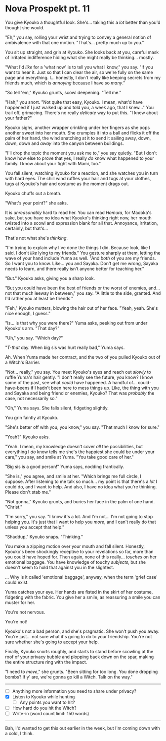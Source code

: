 # Nova Prospekt pt. 11

You give Kyouko a thoughtful look. She's... taking this a *lot* better than you'd thought she would.

"Eh," you say, rolling your wrist and trying to convey a general notion of ambivalence with that one motion. "That's... pretty much up to you."

You sit up straight, and grin at Kyouko. She looks back at you, careful mask of irritated indifference hiding what she might really be thinking... mostly.

"What I'd *like* for a 'what now' is to tell you what I know," you say. "If you want to hear it. Just so that I can clear the air, so we're fully on the same page and everything. I... honestly, I don't really like keeping secrets from my friends much, which is *annoying* because I have so *many*."

"So tell 'em," Kyouko grunts, scowl deepening. "Tell me."

"Hah," you snort. "Not quite that easy, Kyouko. I mean, what'd have happened if I just walked up and told you, a week ago, that I knew\..." You trail off, grimacing. There's no really *delicate* way to put this. "I knew about your father?"

Kyouko sighs, another wrapper crinkling under her fingers as she pops another sweet into her mouth. She crumples it into a ball and flicks it off the palm of her hand, the wind snatching at it to send it sailing away, down, down, down and *away* into the canyon between buildings.

"I'll drop the topic the moment you ask me to," you say quietly. "But I don't know how else to prove that yes, I really *do* know what happened to your family. I know about your fight with Mami, too."

You fall silent, watching Kyouko for a reaction, and she watches you in turn with hard eyes. The chill wind ruffles your hair and tugs at your clothes, tugs at Kyouko's hair and costume as the moment drags out.

Kyouko chuffs out a breath.

"What's your point?" she asks.

It is *unreasonably* hard to read her. You can read *Homura*, for Madoka's sake, but you have no idea what Kyouko's thinking right now, her mouth twisted into a scowl and expression blank for all that. Annoyance, irritation, certainly, but that's...

That's not what she's *thinking*.

"I'm trying to explain why I've done the things I did. Because look, like I said, I don't *like* lying to my friends." You gesture sharply at them, letting the wave of your hand include Yuma as well. "And *both* of you are my friends. So I want you to know. Like... you and Sayaka. Don't get me wrong, Sayaka needs to learn, and there really isn't anyone better for teaching her."

"But." Kyouko asks, giving you a sharp look.

"But you could have been the best of friends or the worst of enemies, and... not that much leeway in between," you say. "A little to the side, granted. And I'd rather you at least be friends."

"Feh," Kyouko mutters, blowing the hair out of her face. "Yeah, yeah. She's nice enough, I guess."

"Is... is that why you were there?" Yuma asks, peeking out from under Kyouko's arm. "That day?"

"Uh," you say. "Which day?"

"*T-that* day. When big sis was hurt really bad," Yuma says.

Ah. When Yuma made her contract, and the two of you pulled Kyouko out of a Witch's Barrier.

"Not... really," you say. You meet Kyouko's eyes and reach out *slowly* to ruffle Yuma's hair gently. "I don't really see the future, you know? I know some of the past, see what *could* have happened. A handful of... could-have-beens if I hadn't been here to mess things up. Like, the thing with you and Sayaka and being friend or enemies, Kyouko? That was *probably* the case, not necessarily so."

"Oh," Yuma says. She falls silent, fidgeting slightly.

You grin faintly at Kyouko.

"She's better off with you, you know," you say. "That much I know for sure."

"Yeah?" Kyouko asks.

"Yeah. I mean, my knowledge doesn't cover *all* the possibilities, but everything I *do* know tells me she's the happiest she could be under your care," you say, and smile at Yuma. "You take good care of her."

"Big sis is a good person!" Yuma says, nodding frantically.

"She is," you agree, and smile at her. "Which brings me full circle, I suppose. After listening to me talk so much... my point is that there's a *lot* I could do, and I want to help. And also, I have no idea what you're thinking. Please don't stab me."

"Not gonna," Kyouko grunts, and buries her face in the palm of one hand. "Christ."

"I'm sorry," you say. "I know it's a lot. And I'm not... I'm not going to stop helping you. It's just that I want to help you *more*, and I can't really do that unless you accept that help."

"Shaddup," Kyouko snaps. "Thinking."

You make a zipping motion over your mouth and fall silent. Honestly, Kyouko's been shockingly receptive to your revelations so far, more than you could have hoped for. Then again, none of this really... *touches* on her emotional baggage. You have knowledge of touchy *subjects*, but she doesn't seem to hold that against you in the slightest.

... Why is it called 'emotional baggage', anyway, when the term 'grief case' could exist.

Yuma catches your eye. Her hands are fisted in the skirt of her costume, fidgeting with the fabric. You give her a smile, as reassuring a smile you can muster for her.

You're not nervous.

You're not!

Kyouko's not a bad person, and she's pragmatic. She won't push you away. You're just... not sure what it's going to do to your friendship. You're not sure whether she's going to accept your help.

Finally, Kyouko snorts roughly, and starts to stand before scowling at the roof of your privacy bubble and plopping back down on the spar, making the entire structure ring with the impact.

"I need to *move*," she grunts. "Been sitting for too long. You done dropping bombs? If y' are, we're gonna go kill a Witch. Talk on the way."

---

- [ ] Anything more information you need to share under privacy?
- [x] Listen to Kyouko while hunting
  - [ ] Any points you want to hit?
- [ ] How hard do you hit the Witch?
- [ ] Write-in (word count limit: 150 words)

---

Bah, I'd wanted to get this out earlier in the week, but I'm coming down with a cold, I think.
